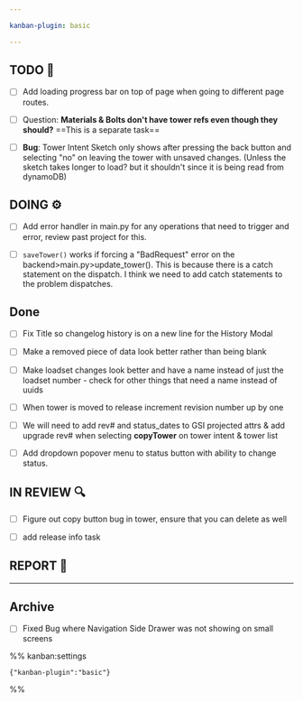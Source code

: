 ```yaml
---

kanban-plugin: basic

---
```


## TODO 💭

- [ ] Add loading progress bar on top of page when going to different page routes.
- [ ] Question: **Materials & Bolts don't have tower refs even though they should?** ==This is a separate task==
- [ ] **Bug**: Tower Intent Sketch only shows after pressing the back button and selecting "no" on leaving the tower with unsaved changes. (Unless the sketch takes longer to load? but it shouldn't since it is being read from dynamoDB)


## DOING ⚙️

- [ ] Add error handler in main.py for any operations that need to trigger and error, review past project for this.
- [ ] `saveTower()` works if forcing a "BadRequest" error on the backend>main.py>update_tower(). This is because there is a catch statement on the dispatch. I think we need to add catch statements to the problem dispatches.


## Done

- [ ] Fix Title so changelog history is on a new line for the History Modal
- [ ] Make a removed piece of data look better rather than being blank
- [ ] Make loadset changes look better and have a name instead of just the loadset number - check for other things that need a name instead of uuids
- [ ] When tower is moved to release increment revision number up by one
- [ ] We will need to add rev# and status_dates to GSI projected attrs & add upgrade rev# when selecting **copyTower** on tower intent & tower list
- [ ] Add dropdown popover menu to status button with ability to change status.


## IN REVIEW 🔍

- [ ] Figure out copy button bug in tower, ensure that you can delete as well
- [ ] add release info task


## REPORT 📎



***

## Archive

- [ ] Fixed Bug where Navigation Side Drawer was not showing on small screens

%% kanban:settings
```
{"kanban-plugin":"basic"}
```
%%